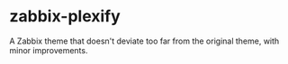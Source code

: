 # zabbix-plexify
A Zabbix theme that doesn't deviate too far from the original theme, with minor improvements.

